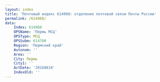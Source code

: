 ```yaml
---
layout: index
title: 'Почтовый индекс 614960: отделение почтовой связи Почты России'
permalink: /614960/
data:
    Index: 614960
    OPSName: 'Пермь МСЦ'
    OPSType: МСЦ
    OPSSubm: 614700
    Region: 'Пермский край'
    Autonom: ''
    Area: ''
    City: Пермь
    City1: ''
    ActDate: '20160810'
    IndexOld: ''
---
```


